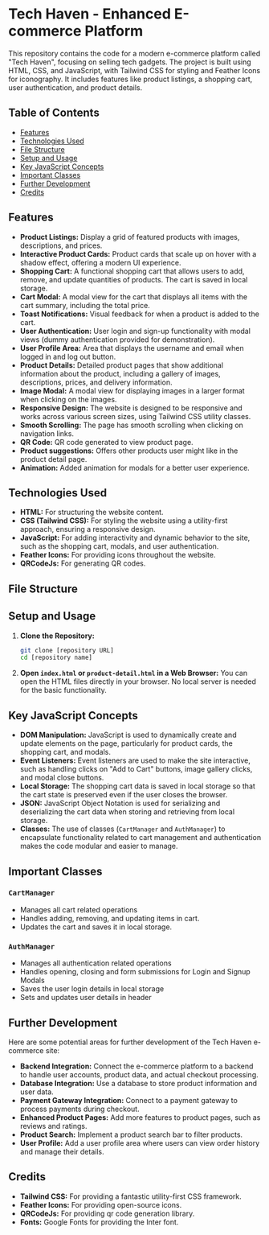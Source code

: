 # Tech Haven - Enhanced E-commerce Platform

This repository contains the code for a modern e-commerce platform called "Tech Haven", focusing on selling tech gadgets. The project is built using HTML, CSS, and JavaScript, with Tailwind CSS for styling and Feather Icons for iconography. It includes features like product listings, a shopping cart, user authentication, and product details.

## Table of Contents

- [Features](#features)
- [Technologies Used](#technologies-used)
- [File Structure](#file-structure)
- [Setup and Usage](#setup-and-usage)
- [Key JavaScript Concepts](#key-javascript-concepts)
- [Important Classes](#important-classes)
- [Further Development](#further-development)
- [Credits](#credits)

## Features

*   **Product Listings:** Display a grid of featured products with images, descriptions, and prices.
*   **Interactive Product Cards:** Product cards that scale up on hover with a shadow effect, offering a modern UI experience.
*   **Shopping Cart:** A functional shopping cart that allows users to add, remove, and update quantities of products. The cart is saved in local storage.
*   **Cart Modal:** A modal view for the cart that displays all items with the cart summary, including the total price.
*   **Toast Notifications:** Visual feedback for when a product is added to the cart.
*   **User Authentication:** User login and sign-up functionality with modal views (dummy authentication provided for demonstration).
*   **User Profile Area:** Area that displays the username and email when logged in and log out button.
*   **Product Details:** Detailed product pages that show additional information about the product, including a gallery of images, descriptions, prices, and delivery information.
*   **Image Modal:** A modal view for displaying images in a larger format when clicking on the images.
*   **Responsive Design:** The website is designed to be responsive and works across various screen sizes, using Tailwind CSS utility classes.
*   **Smooth Scrolling:** The page has smooth scrolling when clicking on navigation links.
*  **QR Code:** QR code generated to view product page.
* **Product suggestions:** Offers other products user might like in the product detail page.
* **Animation:** Added animation for modals for a better user experience.

## Technologies Used

*   **HTML:** For structuring the website content.
*   **CSS (Tailwind CSS):** For styling the website using a utility-first approach, ensuring a responsive design.
*   **JavaScript:** For adding interactivity and dynamic behavior to the site, such as the shopping cart, modals, and user authentication.
*   **Feather Icons:** For providing icons throughout the website.
*  **QRCodeJs:** For generating QR codes.

## File Structure


## Setup and Usage

1.  **Clone the Repository:**
    ```bash
    git clone [repository URL]
    cd [repository name]
    ```
2.  **Open `index.html` or `product-detail.html` in a Web Browser:** You can open the HTML files directly in your browser. No local server is needed for the basic functionality.

## Key JavaScript Concepts

*   **DOM Manipulation:** JavaScript is used to dynamically create and update elements on the page, particularly for product cards, the shopping cart, and modals.
*   **Event Listeners:** Event listeners are used to make the site interactive, such as handling clicks on "Add to Cart" buttons, image gallery clicks, and modal close buttons.
*   **Local Storage:** The shopping cart data is saved in local storage so that the cart state is preserved even if the user closes the browser.
*   **JSON:** JavaScript Object Notation is used for serializing and deserializing the cart data when storing and retrieving from local storage.
*  **Classes:** The use of classes (`CartManager` and `AuthManager`) to encapsulate functionality related to cart management and authentication makes the code modular and easier to manage.

## Important Classes

### `CartManager`
* Manages all cart related operations
*  Handles adding, removing, and updating items in cart.
* Updates the cart and saves it in local storage.

### `AuthManager`
* Manages all authentication related operations
*  Handles opening, closing and form submissions for Login and Signup Modals
* Saves the user login details in local storage
* Sets and updates user details in header

## Further Development

Here are some potential areas for further development of the Tech Haven e-commerce site:

*   **Backend Integration:** Connect the e-commerce platform to a backend to handle user accounts, product data, and actual checkout processing.
*   **Database Integration:** Use a database to store product information and user data.
*   **Payment Gateway Integration:** Connect to a payment gateway to process payments during checkout.
*   **Enhanced Product Pages:** Add more features to product pages, such as reviews and ratings.
*  **Product Search:** Implement a product search bar to filter products.
*  **User Profile:** Add a user profile area where users can view order history and manage their details.

## Credits

*   **Tailwind CSS:** For providing a fantastic utility-first CSS framework.
*   **Feather Icons:** For providing open-source icons.
*  **QRCodeJs:** For providing qr code generation library.
*   **Fonts:** Google Fonts for providing the Inter font.
